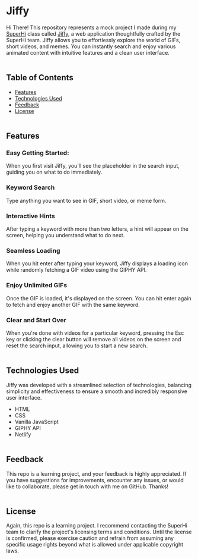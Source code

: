 # Jiffy

Hi There! This repository represents a mock project I made during my [SuperHi](https://www.superhi.com/) class called [Jiffy](https://sutheedev-jiffy.netlify.app/), a web application thoughtfully crafted by the SuperHi team. Jiffy allows you to effortlessly explore the world of GIFs, short videos, and memes. You can instantly search and enjoy various animated content with intuitive features and a clean user interface. <br><br>

## Table of Contents

- [Features](#features)
- [Technologies Used](#technologies)
- [Feedback](#feedback)
- [License](#license) <br><br>

## Features <a name='features'></a>

### Easy Getting Started:

When you first visit Jiffy, you'll see the placeholder in the search input, guiding you on what to do immediately.

### Keyword Search

Type anything you want to see in GIF, short video, or meme form.

### Interactive Hints

After typing a keyword with more than two letters, a hint will appear on the screen, helping you understand what to do next.

### Seamless Loading

When you hit enter after typing your keyword, Jiffy displays a loading icon while randomly fetching a GIF video using the GIPHY API.

### Enjoy Unlimited GIFs

Once the GIF is loaded, it's displayed on the screen. You can hit enter again to fetch and enjoy another GIF with the same keyword.

### Clear and Start Over

When you're done with videos for a particular keyword, pressing the Esc key or clicking the clear button will remove all videos on the screen and reset the search input, allowing you to start a new search. <br><br>

## Technologies Used <a name='technologies'></a>

Jiffy was developed with a streamlined selection of technologies, balancing simplicity and effectiveness to ensure a smooth and incredibly responsive user interface.

- HTML
- CSS
- Vanilla JavaScript
- GIPHY API
- Netlify <br><br>

## Feedback <a name='feedback'></a>

This repo is a learning project, and your feedback is highly appreciated. If you have suggestions for improvements, encounter any issues, or would like to collaborate, please get in touch with me on GitHub. Thanks! <br><br>

## License <a name='license'></a>

Again, this repo is a learning project. I recommend contacting the SuperHi team to clarify the project's licensing terms and conditions. Until the license is confirmed, please exercise caution and refrain from assuming any specific usage rights beyond what is allowed under applicable copyright laws.
